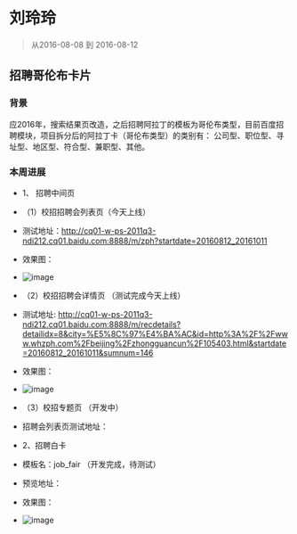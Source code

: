 # 刘玲玲

> 从2016-08-08 到 2016-08-12

## 招聘哥伦布卡片 

### 背景
应2016年，搜索结果页改造，之后招聘阿拉丁的模板为哥伦布类型，目前百度招聘模块，项目拆分后的阿拉丁卡（哥伦布类型）的类别有：
公司型、职位型、寻址型、地区型、符合型、兼职型、其他。

### 本周进展
* 1、 招聘中间页 
*  （1）校招招聘会列表页（今天上线）
*   测试地址：http://cq01-w-ps-2011q3-ndi212.cq01.baidu.com:8888/m/zph?startdate=20160812_20161011
*   效果图：
*  ![image](http://gitlab.baidu.com/psfe/ala-weeklyreport/uploads/a1a1dda01316f9f070bbae7fad6e8f39/image.png)
*  （2）校招招聘会详情页 （测试完成今天上线）
*   测试地址: http://cq01-w-ps-2011q3-ndi212.cq01.baidu.com:8888/m/recdetails?detailidx=8&city=%E5%8C%97%E4%BA%AC&id=http%3A%2F%2Fwww.whzph.com%2Fbeijing%2Fzhongguancun%2F105403.html&startdate=20160812_20161011&sumnum=146
*   效果图：
*  ![image](http://gitlab.baidu.com/psfe/ala-weeklyreport/uploads/95c009e2e27dc76d0989ae9f19e5c923/image.png)

*  （3）校招专题页 （开发中）
*   招聘会列表页测试地址：

* 2、招聘白卡
* 模板名：job_fair （开发完成，待测试）
* 预览地址：
* 效果图：
* ![image](http://gitlab.baidu.com/psfe/ala-weeklyreport/uploads/37d219dc0c4f1ca443d4274d3b70fd9f/image.png)